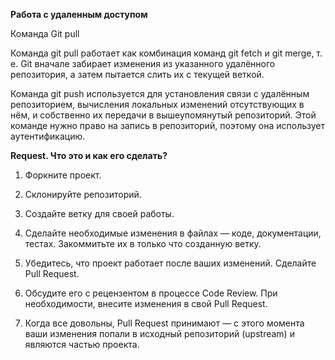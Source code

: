 __Работа с удаленным доступом__

Команда Git pull

Команда git pull работает как комбинация команд git fetch и git merge, т. е. Git вначале забирает изменения из указанного удалённого репозитория, а затем пытается слить их с текущей веткой.

Команда git push используется для установления связи с удалённым репозиторием, вычисления локальных изменений отсутствующих в нём, и собственно их передачи в вышеупомянутый репозиторий. Этой команде нужно право на запись в репозиторий, поэтому она использует аутентификацию.

__Request. Что это и как его сделать?__

1. Форкните проект.

2. Склонируйте репозиторий.

3. Создайте ветку для своей работы.

4. Сделайте необходимые изменения в файлах — коде, документации, тестах. Закоммитьте их в только что созданную ветку.

5. Убедитесь, что проект работает после ваших изменений.
Сделайте Pull Request.

6. Обсудите его с рецензентом в процессе Code Review. При необходимости, внесите изменения в свой Pull Request.

7. Когда все довольны, Pull Request принимают — с этого момента ваши изменения попали в исходный репозиторий (upstream) и являются частью проекта.

